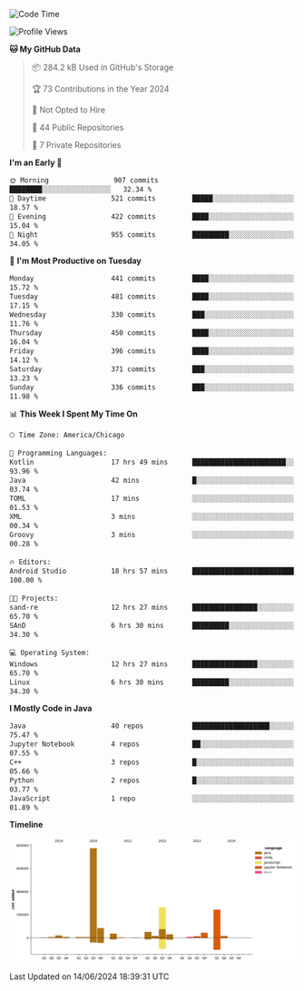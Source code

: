 <!--START_SECTION:waka-->
![Code Time](http://img.shields.io/badge/Code%20Time-444%20hrs%2035%20mins-blue)

![Profile Views](http://img.shields.io/badge/Profile%20Views-12-blue)

**🐱 My GitHub Data** 

> 📦 284.2 kB Used in GitHub's Storage 
 > 
> 🏆 73 Contributions in the Year 2024
 > 
> 🚫 Not Opted to Hire
 > 
> 📜 44 Public Repositories 
 > 
> 🔑 7 Private Repositories 
 > 
**I'm an Early 🐤** 

```text
🌞 Morning                907 commits         ████████░░░░░░░░░░░░░░░░░   32.34 % 
🌆 Daytime                521 commits         █████░░░░░░░░░░░░░░░░░░░░   18.57 % 
🌃 Evening                422 commits         ████░░░░░░░░░░░░░░░░░░░░░   15.04 % 
🌙 Night                  955 commits         █████████░░░░░░░░░░░░░░░░   34.05 % 
```
📅 **I'm Most Productive on Tuesday** 

```text
Monday                   441 commits         ████░░░░░░░░░░░░░░░░░░░░░   15.72 % 
Tuesday                  481 commits         ████░░░░░░░░░░░░░░░░░░░░░   17.15 % 
Wednesday                330 commits         ███░░░░░░░░░░░░░░░░░░░░░░   11.76 % 
Thursday                 450 commits         ████░░░░░░░░░░░░░░░░░░░░░   16.04 % 
Friday                   396 commits         ████░░░░░░░░░░░░░░░░░░░░░   14.12 % 
Saturday                 371 commits         ███░░░░░░░░░░░░░░░░░░░░░░   13.23 % 
Sunday                   336 commits         ███░░░░░░░░░░░░░░░░░░░░░░   11.98 % 
```


📊 **This Week I Spent My Time On** 

```text
🕑︎ Time Zone: America/Chicago

💬 Programming Languages: 
Kotlin                   17 hrs 49 mins      ███████████████████████░░   93.96 % 
Java                     42 mins             █░░░░░░░░░░░░░░░░░░░░░░░░   03.74 % 
TOML                     17 mins             ░░░░░░░░░░░░░░░░░░░░░░░░░   01.53 % 
XML                      3 mins              ░░░░░░░░░░░░░░░░░░░░░░░░░   00.34 % 
Groovy                   3 mins              ░░░░░░░░░░░░░░░░░░░░░░░░░   00.28 % 

🔥 Editors: 
Android Studio           18 hrs 57 mins      █████████████████████████   100.00 % 

🐱‍💻 Projects: 
sand-re                  12 hrs 27 mins      ████████████████░░░░░░░░░   65.70 % 
SAnD                     6 hrs 30 mins       █████████░░░░░░░░░░░░░░░░   34.30 % 

💻 Operating System: 
Windows                  12 hrs 27 mins      ████████████████░░░░░░░░░   65.70 % 
Linux                    6 hrs 30 mins       █████████░░░░░░░░░░░░░░░░   34.30 % 
```

**I Mostly Code in Java** 

```text
Java                     40 repos            ███████████████████░░░░░░   75.47 % 
Jupyter Notebook         4 repos             ██░░░░░░░░░░░░░░░░░░░░░░░   07.55 % 
C++                      3 repos             █░░░░░░░░░░░░░░░░░░░░░░░░   05.66 % 
Python                   2 repos             █░░░░░░░░░░░░░░░░░░░░░░░░   03.77 % 
JavaScript               1 repo              ░░░░░░░░░░░░░░░░░░░░░░░░░   01.89 % 
```



**Timeline**

![Lines of Code chart](https://raw.githubusercontent.com/phanijsp/phanijsp/main/assets/bar_graph.png)


 Last Updated on 14/06/2024 18:39:31 UTC
<!--END_SECTION:waka-->
